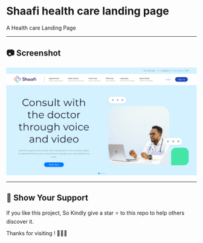 # Shaafi health care landing page
A Health care Landing Page

---

## 📷 Screenshot

![Screenshot](Images/Screenshot.png)

---

## 🌟 Show Your Support 

If you like this project, So Kindly give a star ⭐ to this repo to help others discover it.

Thanks for visiting ! 🙏🏼💖
